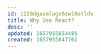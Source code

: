 ```yaml
---
id: c228dgasmlogs6zw10atldv
title: Why Use React?
desc: ''
updated: 1657955854485
created: 1657955847761
---
```



